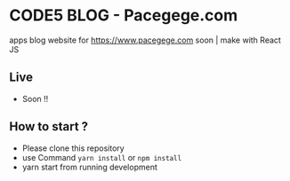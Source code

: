# CODE5 BLOG - Pacegege.com
apps blog website for https://www.pacegege.com soon | make with React JS

## Live

+ Soon !!

## How to start ?

+ Please clone this repository
+ use Command `yarn install` or `npm install`
+ yarn start from running development
